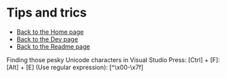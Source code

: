 # Tips and trics

- [Back to the Home page](../../README.md)
- [Back to the Dev page](../README.md)
- [Back to the Readme page](README.md)

Finding those pesky Unicode characters in Visual Studio
Press: [Ctrl] + [F]: [Alt] + [E] (Use regular expression): [^\x00-\x7f]
